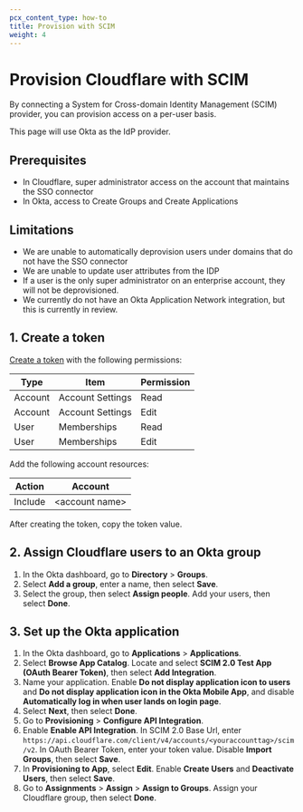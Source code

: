 ```yaml
---
pcx_content_type: how-to
title: Provision with SCIM
weight: 4
---
```


# Provision Cloudflare with SCIM

By connecting a System for Cross-domain Identity Management (SCIM) provider, you can provision access on a per-user basis.

This page will use Okta as the IdP provider.

## Prerequisites

- In Cloudflare, super administrator access on the account that maintains the SSO connector
- In Okta, access to Create Groups and Create Applications

## Limitations

- We are unable to automatically deprovision users under domains that do not have the SSO connector
- We are unable to update user attributes from the IDP
- If a user is the only super administrator on an enterprise account, they will not be deprovisioned.
- We currently do not have an Okta Application Network integration, but this is currently in review.

## 1. Create a token

[Create a token](/fundamentals/api/get-started/create-token/) with the following permissions:

| Type    | Item             | Permission |
| ------- | ---------------- | ---------- |
| Account | Account Settings | Read       |
| Account | Account Settings | Edit       |
| User    | Memberships      | Read       |
| User    | Memberships      | Edit       |

Add the following account resources:

| Action  | Account          |
| ------- | ---------------- |
| Include | \<account name\> |

After creating the token, copy the token value.

## 2. Assign Cloudflare users to an Okta group

1. In the Okta dashboard, go to **Directory** > **Groups**.
2. Select **Add a group**, enter a name, then select **Save**.
3. Select the group, then select **Assign people**. Add your users, then select **Done**.

## 3. Set up the Okta application

1. In the Okta dashboard, go to **Applications** > **Applications**.
2. Select **Browse App Catalog**. Locate and select **SCIM 2.0 Test App (OAuth Bearer Token)**, then select **Add Integration**.
3. Name your application. Enable **Do not display application icon to users** and **Do not display application icon in the Okta Mobile App**, and disable **Automatically log in when user lands on login page**.
4. Select **Next**, then select **Done**.
5. Go to **Provisioning** > **Configure API Integration**.
6. Enable **Enable API Integration**. In SCIM 2.0 Base Url, enter `https://api.cloudflare.com/client/v4/accounts/<youraccounttag>/scim/v2`. In OAuth Bearer Token, enter your token value. Disable **Import Groups**, then select **Save**.
7. In **Provisioning to App**, select **Edit**. Enable **Create Users** and **Deactivate Users**, then select **Save**.
8. Go to **Assignments** > **Assign** > **Assign to Groups**. Assign your Cloudflare group, then select **Done**.
